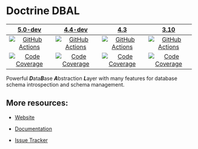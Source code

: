# Doctrine DBAL

|                   [5.0-dev][5.0]                    |                   [4.4-dev][4.4]                    |                     [4.3][4.3]                      |                     [3.10][3.10]                      |
|:---------------------------------------------------:|:---------------------------------------------------:|:---------------------------------------------------:|:-----------------------------------------------------:|
|      [![GitHub Actions][GA 5.0 image]][GA 5.0]      |      [![GitHub Actions][GA 4.4 image]][GA 4.4]      |      [![GitHub Actions][GA 4.3 image]][GA 4.3]      |      [![GitHub Actions][GA 3.10 image]][GA 3.10]      |
| [![Code Coverage][Coverage 5.0 image]][CodeCov 5.0] | [![Code Coverage][Coverage 4.4 image]][CodeCov 4.4] | [![Code Coverage][Coverage 4.3 image]][CodeCov 4.3] | [![Code Coverage][Coverage 3.10 image]][CodeCov 3.10] |

Powerful ***D***ata***B***ase ***A***bstraction ***L***ayer with many features for database schema introspection and schema management.

## More resources:

* [Website](http://www.doctrine-project.org/projects/dbal.html)
* [Documentation](http://docs.doctrine-project.org/projects/doctrine-dbal/en/latest/)
* [Issue Tracker](https://github.com/doctrine/dbal/issues)

  [Coverage 5.0 image]: https://codecov.io/gh/doctrine/dbal/branch/5.0.x/graph/badge.svg
  [5.0]: https://github.com/doctrine/dbal/tree/5.0.x
  [CodeCov 5.0]: https://codecov.io/gh/doctrine/dbal/branch/5.0.x
  [GA 5.0]: https://github.com/doctrine/dbal/actions?query=workflow%3A%22Continuous+Integration%22+branch%3A5.0.x
  [GA 5.0 image]: https://github.com/doctrine/dbal/actions/workflows/continuous-integration.yml/badge.svg?branch=5.0.x

  [Coverage 4.4 image]: https://codecov.io/gh/doctrine/dbal/branch/4.4.x/graph/badge.svg
  [4.4]: https://github.com/doctrine/dbal/tree/4.4.x
  [CodeCov 4.4]: https://codecov.io/gh/doctrine/dbal/branch/4.4.x
  [GA 4.4]: https://github.com/doctrine/dbal/actions?query=workflow%3A%22Continuous+Integration%22+branch%3A4.4.x
  [GA 4.4 image]: https://github.com/doctrine/dbal/actions/workflows/continuous-integration.yml/badge.svg?branch=4.4.x

  [Coverage 4.3 image]: https://codecov.io/gh/doctrine/dbal/branch/4.3.x/graph/badge.svg
  [4.3]: https://github.com/doctrine/dbal/tree/4.3.x
  [CodeCov 4.3]: https://codecov.io/gh/doctrine/dbal/branch/4.3.x
  [GA 4.3]: https://github.com/doctrine/dbal/actions?query=workflow%3A%22Continuous+Integration%22+branch%3A4.3.x
  [GA 4.3 image]: https://github.com/doctrine/dbal/actions/workflows/continuous-integration.yml/badge.svg?branch=4.3.x

  [Coverage 3.10 image]: https://codecov.io/gh/doctrine/dbal/branch/3.10.x/graph/badge.svg
  [3.10]: https://github.com/doctrine/dbal/tree/3.10.x
  [CodeCov 3.10]: https://codecov.io/gh/doctrine/dbal/branch/3.10.x
  [GA 3.10]: https://github.com/doctrine/dbal/actions?query=workflow%3A%22Continuous+Integration%22+branch%3A3.10.x
  [GA 3.10 image]: https://github.com/doctrine/dbal/actions/workflows/continuous-integration.yml/badge.svg?branch=3.10.x

